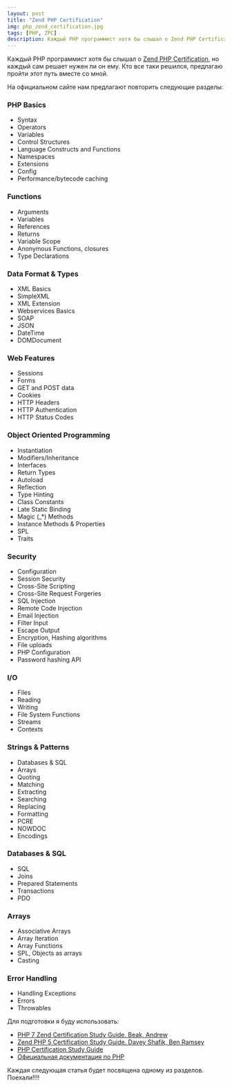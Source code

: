 ```yaml
---
layout: post
title: "Zend PHP Certification"
img: php_zend_certification.jpg
tags: [PHP, ZPC]
description: Каждый PHP программист хотя бы слышал о Zend PHP Certification, но каждый сам решает нужен ли он ему. Кто все таки решился, предлагаю пройти этот путь вместе со мной.
---
```


Каждый PHP программист хотя бы слышал о [Zend PHP Certification](http://www.zend.com/en/services/certification/php-certification), но каждый сам решает нужен ли он ему.
Кто все таки решился, предлагаю пройти этот путь вместе со мной.

На официальном сайте нам предлагают повторить следующие разделы:

### PHP Basics
* Syntax
* Operators
* Variables
* Control Structures
* Language Constructs and Functions
* Namespaces 
* Extensions
* Config
* Performance/bytecode caching


### Functions
* Arguments
* Variables
* References
* Returns
* Variable Scope
* Anonymous Functions, closures
* Type Declarations

### Data Format & Types
* XML Basics
* SimpleXML
* XML Extension
* Webservices Basics
* SOAP
* JSON 
* DateTime 
* DOMDocument

### Web Features
* Sessions
* Forms
* GET and POST data
* Cookies
* HTTP Headers
* HTTP Authentication
* HTTP Status Codes

### Object Oriented Programming
* Instantiation
* Modifiers/Inheritance
* Interfaces
* Return Types
* Autoload
* Reflection
* Type Hinting
* Class Constants
* Late Static Binding
* Magic (_*) Methods
* Instance Methods & Properties
* SPL
* Traits 

### Security
* Configuration
* Session Security
* Cross-Site Scripting
* Cross-Site Request Forgeries
* SQL Injection
* Remote Code Injection
* Email Injection
* Filter Input
* Escape Output
* Encryption, Hashing algorithms
* File uploads
* PHP Configuration
* Password hashing API 

### I/O
* Files
* Reading
* Writing
* File System Functions
* Streams
* Contexts

### Strings & Patterns
* Databases & SQL
* Arrays
* Quoting
* Matching
* Extracting
* Searching
* Replacing
* Formatting
* PCRE
* NOWDOC
* Encodings

### Databases & SQL
* SQL
* Joins
* Prepared Statements
* Transactions
* PDO

### Arrays
* Associative Arrays
* Array Iteration
* Array Functions
* SPL, Objects as arrays 
* Casting

### Error Handling
* Handling Exceptions
* Errors
* Throwables

Для подготовки я буду использовать:
* [PHP 7 Zend Certification Study Guide. Beak, Andrew](https://www.apress.com/de/book/9781484232453)
* [Zend PHP 5 Certification Study Guide. Davey Shafik, Ben Ramsey](https://www.amazon.com/Zend-PHP-Certification-Study-Guide/dp/1940111153/ref=pd_cp_14_1?_encoding=UTF8&pd_rd_i=1940111153&pd_rd_r=40T73VDTGAXC1FC7H6V7&pd_rd_w=HFiyO&pd_rd_wg=VLsjv&psc=1&refRID=40T73VDTGAXC1FC7H6V7)
* [PHP Certification Study Guide](http://www.zend.com/en/services/certification/php-certification-study-guide)
* [Официальная документация по PHP](http://php.net/docs.php)

Каждая следующая статья будет посвящена одному из разделов. Поехали!!!!

